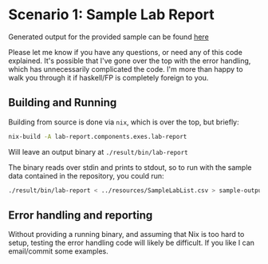 # Scenario 1: Sample Lab Report
Generated output for the provided sample can be found
[here](sample-output/SampleLabListTransformed.csv)

Please let me know if you have any questions, or need any of this code explained. It's possible that
I've gone over the top with the error handling, which has unnecessarily complicated the code. I'm
more than happy to walk you through it if haskell/FP is completely foreign to you.

## Building and Running
Building from source is done via `nix`, which is over the top, but briefly:
```bash
nix-build -A lab-report.components.exes.lab-report
```

Will leave an output binary at `./result/bin/lab-report`

The binary reads over stdin and prints to stdout, so to run with the sample data contained in the
repository, you could run:
```bash
./result/bin/lab-report < ../resources/SampleLabList.csv > sample-output/SampleLabListTransformed.csv
```

## Error handling and reporting
Without providing a running binary, and assuming that Nix is too hard to setup, testing the error
handling code will likely be difficult. If you like I can email/commit some examples.
